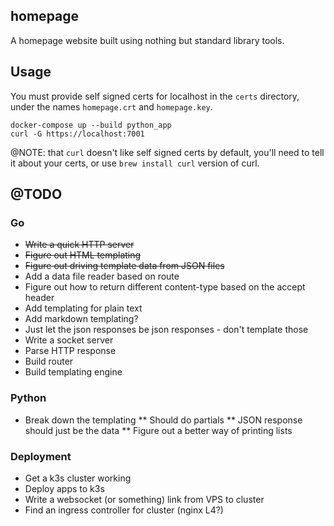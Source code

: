 ## homepage

A homepage website built using nothing but standard library tools.


## Usage

You must provide self signed certs for localhost in the `certs` directory, 
under the names `homepage.crt` and `homepage.key`.

    docker-compose up --build python_app
    curl -G https://localhost:7001

@NOTE: that `curl` doesn't like self signed certs by default, you'll need to tell it about your
certs, or use `brew install curl` version of curl.


## @TODO

### Go
* ~~Write a quick HTTP server~~
* ~~Figure out HTML templating~~
* ~~Figure out driving template data from JSON files~~
* Add a data file reader based on route
* Figure out how to return different content-type based on the accept header
* Add templating for plain text
* Add markdown templating?
* Just let the json responses be json responses - don't template those
* Write a socket server
* Parse HTTP response
* Build router
* Build templating engine

### Python
* Break down the templating
** Should do partials
** JSON response should just be the data
** Figure out a better way of printing lists

### Deployment
* Get a k3s cluster working
* Deploy apps to k3s
* Write a websocket (or something) link from VPS to cluster
* Find an ingress controller for cluster (nginx L4?)
